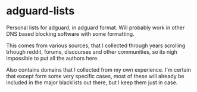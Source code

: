 # adguard-lists
Personal lists for adguard, in adguard format.
Will probably work in other DNS based blocking software with some formatting.

This comes from various sources, that I collected through years scrolling trhough reddit, forums, discourses and other communities, so its nigh impossible to put all the authors here.

Also contains domains that I collected from my own experience.
I'm certain that except form some very specific cases, most of these will already be included in the major blacklists out there, but I keep them just in case.